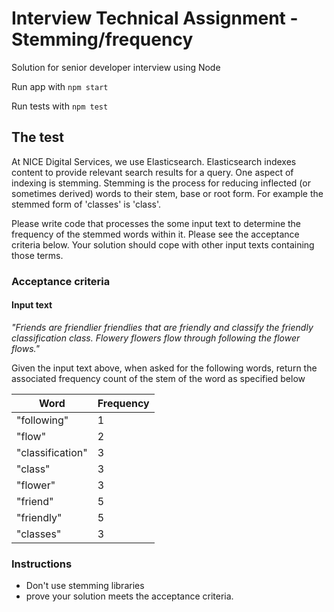 # Interview Technical Assignment - Stemming/frequency

Solution for senior developer interview using Node

Run app with `npm start`

Run tests with `npm test`

## The test

At NICE Digital Services, we use Elasticsearch. Elasticsearch indexes content to provide relevant search results for a query. One aspect of indexing is stemming. Stemming is the process for reducing inflected (or sometimes derived) words to their stem, base or root form. For example the stemmed form of 'classes' is 'class'.

Please write code that processes the some input text to determine the frequency of the stemmed words within it. Please see the acceptance criteria below. Your solution should cope with other input texts containing those terms.

### Acceptance criteria

#### Input text

_"Friends are friendlier friendlies that are friendly and classify the friendly classification class. Flowery flowers flow through following the flower flows."_

Given the input text above, when asked for the following words, return the associated frequency count of the stem of the word as specified below

| Word             | Frequency |
| ---------------- | --------- |
| "following"      | 1         |
| "flow"           | 2         |
| "classification" | 3         |
| "class"          | 3         |
| "flower"         | 3         |
| "friend"         | 5         |
| "friendly"       | 5         |
| "classes"        | 3         |

### Instructions

- Don't use stemming libraries
- prove your solution meets the acceptance criteria.
